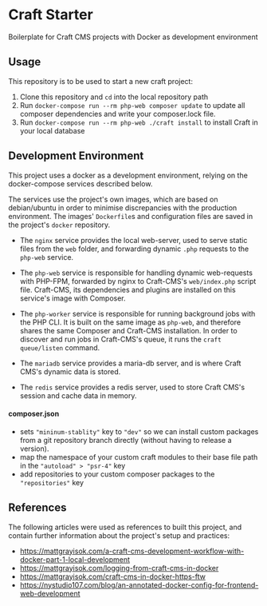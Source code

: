# Craft Starter
Boilerplate for Craft CMS projects with Docker as development environment

## Usage

This repository is to be used to start a new craft project:

1. Clone this repository and `cd` into the local repository path
2. Run `docker-compose run --rm php-web composer update` to update all composer dependencies and write your composer.lock file.
3. Run `docker-compose run --rm php-web ./craft install` to install Craft in your local database

## Development Environment

This project uses a docker as a development environment, relying on the docker-compose services described below.

The services use the project's own images, which are based on debian/ubuntu in order to minimise discrepancies with the production environment. The images' `Dockerfile`s and configuration files are saved in the project's `docker` repository.

- The `nginx` service provides the local web-server, used to serve static files from the `web` folder, and forwarding dynamic `.php` requests to the `php-web` service.

- The `php-web` service is responsible for handling dynamic web-requests with PHP-FPM, forwarded by nginx to Craft-CMS's `web/index.php` script file. Craft-CMS, its dependencies and plugins are installed on this service's image with Composer.

- The `php-worker` service is responsible for running background jobs with the PHP CLI. It is built on the same image as `php-web`, and therefore shares the same Composer and Craft-CMS installation. In order to discover and run jobs in Craft-CMS's queue, it runs the `craft queue/listen` command.

- The `mariadb` service provides a maria-db server, and is where Craft CMS's dynamic data is stored.

- The `redis` service provides a redis server, used to store Craft CMS's session and cache data in memory.

#### composer.json

- sets `"mininum-stablity"` key to `"dev"` so we can install custom packages from a git repository branch directly (without having to release a version).
- map the namespace of your custom craft modules to their base file path in the `"autoload" > "psr-4"` key
- add repositories to your custom composer packages to the `"repositories"` key

## References

The following articles were used as references to built this project, and contain further information about the project's setup and practices:

- https://mattgrayisok.com/a-craft-cms-development-workflow-with-docker-part-1-local-development
- https://mattgrayisok.com/logging-from-craft-cms-in-docker 
- https://mattgrayisok.com/craft-cms-in-docker-https-ftw
- https://nystudio107.com/blog/an-annotated-docker-config-for-frontend-web-development
